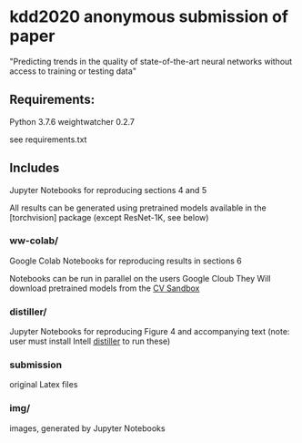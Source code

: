 # kdd2020 anonymous submission of paper

"Predicting trends in the quality of state-of-the-art neural networks without access to training or testing data"

## Requirements: 

 Python 3.7.6
 weightwatcher 0.2.7

see requirements.txt

## Includes

 Jupyter Notebooks for reproducing  sections 4 and 5

 All results can be generated using pretrained models available in the [torchvision] package
 (except ResNet-1K, see below)

### ww-colab/

 Google Colab Notebooks for reproducing results in sections 6

 Notebooks can be run in parallel on the users Google Cloub
 They Will download pretrained models from the [CV Sandbox](https://github.com/osmr/imgclsmob) 


### distiller/

 Jupyter Notebooks for reproducing Figure 4 and accompanying text
 (note: user must install Intell [distiller](https://github.com/NervanaSystems/distiller) to run these)

### submission

 original Latex files

### img/

 images, generated by Jupyter Notebooks